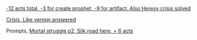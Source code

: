 [\-12 acts total, -3 for create prophet, -9 for artifact. Also Heresy crisis solved](https://www.reddit.com/r/GodhoodWB/comments/fwp5rk/endless_pantheon_turn_7/fmyuwp9?utm_source=share&utm_medium=web2x)

[Crisis, Like vermin answered](https://www.reddit.com/r/GodhoodWB/comments/fwp5rk/endless_pantheon_turn_7/fmr52zn?utm_source=share&utm_medium=web2x)

Prompts, [Mortal struggle p2, Silk road here, + 6 acts](https://www.reddit.com/r/GodhoodWB/comments/fwp5rk/endless_pantheon_turn_7/fmywlw7?utm_source=share&utm_medium=web2x)